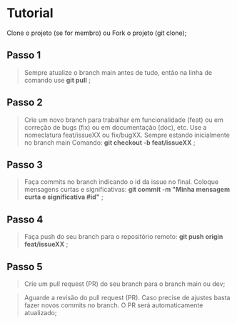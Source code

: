 # Tutorial

Clone o projeto (se for membro) ou Fork o projeto (git clone);

## Passo 1

> Sempre atualize o branch main antes de tudo, então na linha de comando use __git pull__ ;

## Passo 2

> Crie um novo branch para trabalhar em funcionalidade (feat) ou em correção de bugs (fix) ou em documentação (doc), etc. Use a nomeclatura feat/issueXX ou fix/bugXX. Sempre estando inicialmente no branch main Comando: __git checkout -b feat/issueXX__ ;

## Passo 3

> Faça commits no branch indicando o id da issue no final. Coloque mensagens curtas e significativas: __git commit -m "Minha mensagem curta e significativa #id"__ ;

## Passo 4

> Faça push do seu branch para o repositório remoto: __git push origin feat/issueXX__ ;

## Passo 5

> Crie um pull request (PR) do seu branch para o branch main ou dev;

> Aguarde a revisão do pull request (PR). Caso precise de ajustes basta fazer novos commits no branch. O PR será automaticamente atualizado;


